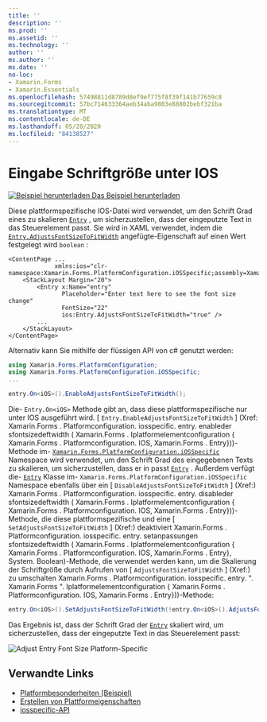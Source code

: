 ```yaml
---
title: ''
description: ''
ms.prod: ''
ms.assetid: ''
ms.technology: ''
author: ''
ms.author: ''
ms.date: ''
no-loc:
- Xamarin.Forms
- Xamarin.Essentials
ms.openlocfilehash: 57498811d8789d8ef9ef775f8f39f141b77659c8
ms.sourcegitcommit: 57bc714633364aeb34aba9803e88802bebf321ba
ms.translationtype: MT
ms.contentlocale: de-DE
ms.lasthandoff: 05/28/2020
ms.locfileid: "84138527"
---
```

# <a name="entry-font-size-on-ios"></a>Eingabe Schriftgröße unter IOS

[![Beispiel herunterladen](~/media/shared/download.png) Das Beispiel herunterladen](https://docs.microsoft.com/samples/xamarin/xamarin-forms-samples/userinterface-platformspecifics)

Diese plattformspezifische IOS-Datei wird verwendet, um den Schrift Grad eines zu skalieren [`Entry`](xref:Xamarin.Forms.Entry) , um sicherzustellen, dass der eingeputzte Text in das Steuerelement passt. Sie wird in XAML verwendet, indem die [`Entry.AdjustsFontSizeToFitWidth`](xref:Xamarin.Forms.PlatformConfiguration.iOSSpecific.Entry.AdjustsFontSizeToFitWidthProperty) angefügte-Eigenschaft auf einen Wert festgelegt wird `boolean` :

```xaml
<ContentPage ...
             xmlns:ios="clr-namespace:Xamarin.Forms.PlatformConfiguration.iOSSpecific;assembly=Xamarin.Forms.Core"
    <StackLayout Margin="20">
        <Entry x:Name="entry"
               Placeholder="Enter text here to see the font size change"
               FontSize="22"
               ios:Entry.AdjustsFontSizeToFitWidth="true" />
        ...
    </StackLayout>
</ContentPage>
```

Alternativ kann Sie mithilfe der flüssigen API von c# genutzt werden:

```csharp
using Xamarin.Forms.PlatformConfiguration;
using Xamarin.Forms.PlatformConfiguration.iOSSpecific;
...

entry.On<iOS>().EnableAdjustsFontSizeToFitWidth();
```

Die- `Entry.On<iOS>` Methode gibt an, dass diese plattformspezifische nur unter IOS ausgeführt wird. [ `Entry.EnableAdjustsFontSizeToFitWidth` ] (Xref: Xamarin.Forms . Platformconfiguration. iosspecific. entry. enableder sfontsizedeftwidth ( Xamarin.Forms . Iplatformelementconfiguration { Xamarin.Forms . Platformconfiguration. IOS, Xamarin.Forms . Entry}))-Methode im- [`Xamarin.Forms.PlatformConfiguration.iOSSpecific`](xref:Xamarin.Forms.PlatformConfiguration.iOSSpecific) Namespace wird verwendet, um den Schrift Grad des eingegebenen Texts zu skalieren, um sicherzustellen, dass er in passt [`Entry`](xref:Xamarin.Forms.Entry) . Außerdem verfügt die- [`Entry`](xref:Xamarin.Forms.PlatformConfiguration.iOSSpecific.Entry) Klasse im- `Xamarin.Forms.PlatformConfiguration.iOSSpecific` Namespace ebenfalls über ein [ `DisableAdjustsFontSizeToFitWidth` ] (Xref:) Xamarin.Forms . Platformconfiguration. iosspecific. entry. disableder sfontsizedeftwidth ( Xamarin.Forms . Iplatformelementconfiguration { Xamarin.Forms . Platformconfiguration. IOS, Xamarin.Forms . Entry}))-Methode, die diese plattformspezifische und eine [ `SetAdjustsFontSizeToFitWidth` ] (Xref:) deaktiviert Xamarin.Forms . Platformconfiguration. iosspecific. entry. setanpassungen sfontsizedeftwidth ( Xamarin.Forms . Iplatformelementconfiguration { Xamarin.Forms . Platformconfiguration. IOS, Xamarin.Forms . Entry}, System. Boolean)-Methode, die verwendet werden kann, um die Skalierung der Schriftgröße durch Aufrufen von [ `AdjustsFontSizeToFitWidth` ] (Xref:) zu umschalten Xamarin.Forms . Platformconfiguration. iosspecific. entry. ". Xamarin.Forms ". Iplatformelementconfiguration { Xamarin.Forms . Platformconfiguration. IOS, Xamarin.Forms . Entry}))-Methode:

```csharp
entry.On<iOS>().SetAdjustsFontSizeToFitWidth(!entry.On<iOS>().AdjustsFontSizeToFitWidth());
```

Das Ergebnis ist, dass der Schrift Grad der [`Entry`](xref:Xamarin.Forms.Entry) skaliert wird, um sicherzustellen, dass der eingeputzte Text in das Steuerelement passt:

![](entry-font-size-images/entry-font-size.png "Adjust Entry Font Size Platform-Specific")

## <a name="related-links"></a>Verwandte Links

- [Platformbesonderheiten (Beispiel)](https://docs.microsoft.com/samples/xamarin/xamarin-forms-samples/userinterface-platformspecifics)
- [Erstellen von Plattformeigenschaften](~/xamarin-forms/platform/platform-specifics/index.md#creating-platform-specifics)
- [iosspecific-API](xref:Xamarin.Forms.PlatformConfiguration.iOSSpecific)
